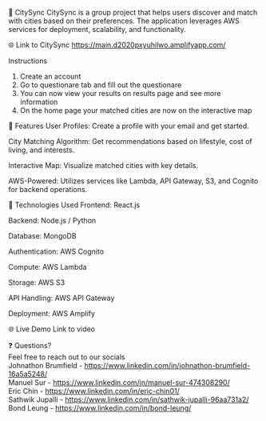 🌆 CitySync
CitySync is a group project that helps users discover and match with cities based on their preferences. The application leverages AWS services for deployment, scalability, and functionality.

🌐 Link to CitySync
https://main.d2020pxyuhilwo.amplifyapp.com/

Instructions 
1. Create an account
2. Go to questionare tab and fill out the questionare
3. You can now view your results on results page and see more information
4. On the home page your matched cities are now on the interactive map

🚀 Features
User Profiles: Create a profile with your email and get started. 

City Matching Algorithm: Get recommendations based on lifestyle, cost of living, and interests.

Interactive Map: Visualize matched cities with key details.

AWS-Powered: Utilizes services like Lambda, API Gateway, S3, and Cognito for backend operations.

🔧 Technologies Used
Frontend: React.js 

Backend: Node.js / Python 

Database: MongoDB

Authentication: AWS Cognito

Compute: AWS Lambda

Storage: AWS S3

API Handling: AWS API Gateway

Deployment: AWS Amplify 

🌐 Live Demo
Link to video

❓ Questions?   
Feel free to reach out to our socials   
Johnathon Brumfield - https://www.linkedin.com/in/johnathon-brumfield-16a5a5248/   
Manuel Sur - https://www.linkedin.com/in/manuel-sur-474308290/  
Eric Chin - https://www.linkedin.com/in/eric-chin01/  
Sathwik Jupalli - https://www.linkedin.com/in/sathwik-jupalli-96aa731a2/  
Bond Leung - https://www.linkedin.com/in/bond-leung/   
 
